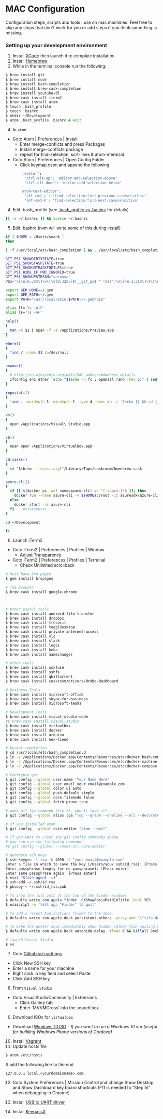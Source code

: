 # MAC Configuration

Configuration steps, scripts and tools i use on mac machines. Feel free to skip any steps that don't work for you or add steps if you think something is missing.

### Setting up your development environment

1. Install [XCode](https://developer.apple.com/xcode) then launch it to complate installation
2. Install [Homebrew](http://brew.sh/)
3. While in the terminal console run the following:

  ```bash
  $ brew install git
  $ brew install node
  $ brew install bash-completion
  $ brew install brew-cask-completion
  $ brew install youtube-dl
  $ brew cask install iterm2
  $ brew cask install atom
  $ touch .bash_profile
  $ touch .bashrc
  $ mkdir ~/Development
  $ atom .bash_profile .bashrc & exit
  ```
4. In ```atom``` 
  - Goto Atom | Preferences | Install
    - Enter merge-conflicts and press Packages
    - Install merge-conflicts package
    - repeat for find-selection, sort-lines & atom-mermaid
  - Goto Atom | Preferences | Open Config Folder
    - Click keymap.cson and append the following    
      ```coffee
      '.editor':
        'ctrl-alt-up': 'editor:add-selection-above'
        'ctrl-alt-down': 'editor:add-selection-below'

      'atom-text-editor':
        'alt-cmd-j': 'find-selection:find-previous-casesensitive'
        'alt-cmd-k': 'find-selection:find-next-casesensitive'
      ```
  
4. Edit .bash_profile (see [.bash_profile vs .bashrc](http://www.joshstaiger.org/archives/2005/07/bash_profile_vs.html) for details)
  ```bash
  [[ -s ~/.bashrc ]] && source ~/.bashrc
  ```
5. Edit .bashrc (nvm will write some of this during install)

  ```bash
  if [ $HOME = /Users/seank ]
  then
  
  [ -f /usr/local/etc/bash_completion ] && . /usr/local/etc/bash_completion

  GIT_PS1_SHOWDIRTYSTATE=true
  GIT_PS1_SHOWSTASHSTATE=true
  GIT_PS1_SHOWUNTRACKEDFILES=true
  GIT_PS1_HIDE_IF_PWD_IGNORED=true
  GIT_PS1_SHOWUPSTREAM="verbose"
  PS1='\[\e[0;36m\]\w\[\e[0;32m\]$(__git_ps1 " (%s)")\n\[\e[1;31m\]\t\[\e[0m\] \$ '

  export GEM_HOME=~/.gem
  export GEM_PATH=~/.gem
  export PATH="/usr/local/sbin:$PATH:~/.gem/bin"

  alias ll='ls -AlF'
  alias ls='ls -AF'

  help()
  {
    man -t $1 | open -f -a /Applications/Preview.app
  }

  where()
  {
    find / -name $1 2>/dev/null
  }

  newmac()
  {
    # http://en.wikipedia.org/wiki/MAC_address#Address_details
    ifconfig en1 ether `echo "$(echo -n fc ; openssl rand -hex 5)" | sed 's/\(..\)/\1:/g; s/.$//'`
  }

  repostati()
  {
    find . -maxdepth 1 -mindepth 1 -type d -exec sh -c '(echo {} && cd {} && git status -s && echo)' \;
  }
  
  vs()
  {
    open /Applications/Visual\ Studio.app
  }

  vb()
  {
    open open /Applications/VirtualBox.app
  }

  cd-casks()
  {
    cd "$(brew --repository)"/Library/Taps/caskroom/homebrew-cask
  }

  azure-cli()
  {
    if [[ $(docker ps -aqf name=azure-cli) =~ ^[:space:]*$ ]]; then
      docker run --name azure-cli -v ${HOME}:/root -it azuresdk/azure-cli-python:latest
    else
      docker start -ai azure-cli
    fi    #statements
  }
  
  cd ~/Development
  
  fi
  ```

6. Launch iTerm2
  - Goto iTerm2 | Preferences | Profiles | Window
    - Adjust Transparency
  - Goto iTerm2 | Preferences | Profiles | Terminal
    - Check Unlimited scrollback
  
  ```bash
  # Must have bro pages
  $ gem install bropages

  # The browser
  $ brew cask install google-chrome

  

  # Other useful tools
  $ brew cask install android-file-transfer
  $ brew cask install dropbox
  $ brew cask install tresorit
  $ brew cask install toggldesktop
  $ brew cask install private-internet-access
  $ brew cask install vlc
  $ brew cask install slack
  $ brew cask install logos
  $ brew cask install keka
  $ brew cask install namechanger     
  
  # other tools
  $ brew cask install osxfuse
  $ brew cask install sshfs
  $ brew cask install qbittorrent
  $ brew cask install caskroom/drivers/drobo-dashboard
  
  # Business Tools
  $ brew cask install microsoft-office
  $ brew cask install skype-for-business
  $ brew cask install microsoft-teams

  # Development Tools
  $ brew cask install visual-studio-code
  #$ brew cask install visual-studio
  $ brew cask install virtualbox
  $ brew cask install docker
  $ brew cask install arduino
  $ brew cask install hex-fiend                  
  
  # Docker completion
  $ cd /usr/local/etc/bash_completion.d
  $ ln -s /Applications/Docker.app/Contents/Resources/etc/docker.bash-completion
  $ ln -s /Applications/Docker.app/Contents/Resources/etc/docker-machine.bash-completion
  $ ln -s /Applications/Docker.app/Contents/Resources/etc/docker-compose.bash-completion

  # Configure git
  $ git config --global user.name "Your Name Here"
  $ git config --global user.email your_email@example.com
  $ git config --global color.ui auto
  $ git config --global push.default simple
  $ git config --global core.filemode false
  $ git config --global fetch.prune true

  # adds git lga command (try it, you'll love it)
  $ git config --global alias.lga "log --graph --oneline --all --decorate"

  # if you installed atom
  $ git config --global core.editor "atom --wait"

  # If you want to unset any git config commands above
  # you can use the following command
  #$ git config --global --unset-all core.editor

  # generate ssh keys
  $ ssh-keygen -t rsa -b 4096 -C "your_email@example.com"
  Enter a file in which to save the key (/Users/you/.ssh/id_rsa): [Press enter]
  Enter passphrase (empty for no passphrase): [Press enter]
  Enter same passphrase again: [Press enter]
  $ eval "$(ssh-agent -s)"
  $ ssh-add ~/.ssh/id_rsa
  $ pbcopy < ~/.ssh/id_rsa.pub

  # To show the full path at the top of the finder windows
  $ defaults write com.apple.finder _FXShowPosixPathInTitle -bool YES
  $ osascript -e 'tell app "Finder" to quit'

  # To add a recent Applications folder to the dock
  $ defaults write com.apple.dock persistent-others -array-add '{"tile-data" = {"list-type" = 1;}; "tile-type" = "recents-tile";}'; killall Dock
  
  # To make the docker show immediately when hidden rather than waiting 500ms
  $ defaults write com.apple.Dock autohide-delay -float 0 && killall Dock
  
  # launch Visual Studio
  $ vs
  ```

7. Goto [Github ssh settings](https://github.com/settings/ssh)
  - Click New SSH key
  - Enter a name for your machine
  - Right click in key field and select Paste
  - Click Add SSH key

8. From ```Visual Studio```
  - Goto VisualStudioCommunity | Extensions
    - Click Gallery tab
    - Enter 'MVVMCross' into the search box

9. Download ISOs for ```virtualbox```
  - Download [Windows 10 ISO](https://www.microsoft.com/en-us/software-download/windows10ISO) - *If you want to run a Windows 10 vm (useful for building Windows Phone versions of Cordova)*
10. Install [Vagrant](https://www.vagrantup.com/downloads.html)
11. Update hosts file
  ```bash
  $ atom /etc/hosts
  ```
  $ add the following line to the end
  ```
  127.0.0.1 local.<yourdomainname>.com
  ```

12. Goto System Preferences | Mission Control and change Show Desktop and Show Dashboard key board shortcuts (F11 is needed to "Step In" when debugging in Chrome)

13. Install [USB to UART driver](https://www.silabs.com/products/mcu/Pages/USBtoUARTBridgeVCPDrivers.aspx)

14.  Install [KeepassX](https://www.keepassx.org/downloads/0-4)
